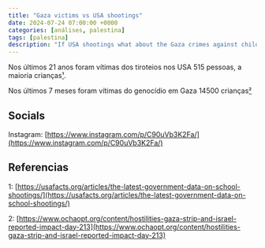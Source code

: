 ```yaml
---
title: "Gaza victims vs USA shootings"
date: 2024-07-24 07:00:00 +0000
categories: [análises, palestina]
tags: [palestina]
description: "If USA shootings what about the Gaza crimes against children?"
---
```


Nos últimos 21 anos foram vítimas dos tiroteios nos USA 515 pessoas, a maioria crianças[¹].

Nos últimos 7 meses foram vítimas do genocídio em Gaza 14500 crianças[²]

## Socials

Instagram: [https://www.instagram.com/p/C90uVb3K2Fa/](https://www.instagram.com/p/C90uVb3K2Fa/)

## Referencias

1: [https://usafacts.org/articles/the-latest-government-data-on-school-shootings/](https://usafacts.org/articles/the-latest-government-data-on-school-shootings/)

[¹]: https://usafacts.org/articles/the-latest-government-data-on-school-shootings/

2: [https://www.ochaopt.org/content/hostilities-gaza-strip-and-israel-reported-impact-day-213](https://www.ochaopt.org/content/hostilities-gaza-strip-and-israel-reported-impact-day-213)

[²]: https://www.ochaopt.org/content/hostilities-gaza-strip-and-israel-reported-impact-day-213

